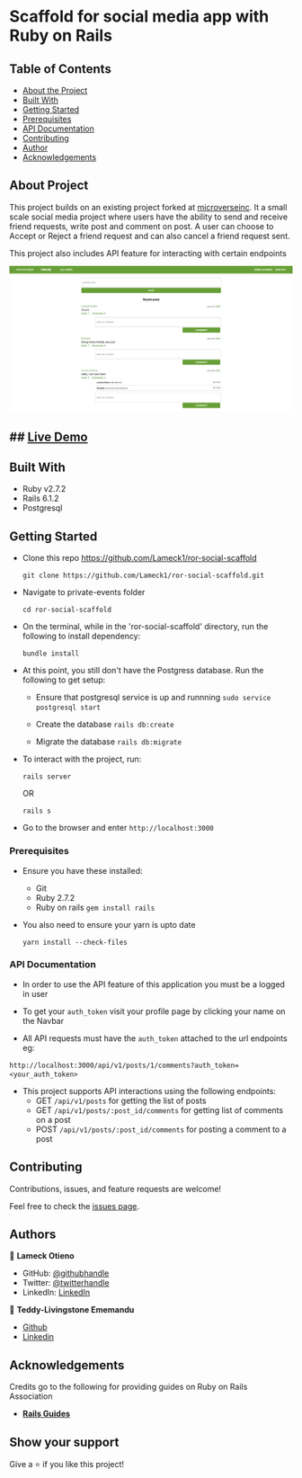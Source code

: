 # Scaffold for social media app with Ruby on Rails

## Table of Contents

- [About the Project](#about-the-project)
- [Built With](#built-with)
- [Getting Started](#getting-started)
- [Prerequisites](#prerequisites)
- [API Documentation](#api-documentation)
- [Contributing](#contributing)
- [Author](#author)
- [Acknowledgements](#acknowledgements)

## About Project

This project builds on an existing project forked at [microverseinc](https://github.com/microverseinc/ror-social-scaffold). It a small scale social media project where users have the ability to send and receive friend requests, write post and comment on post. A user can choose to Accept or Reject a friend request and can also cancel a friend request sent.

This project also includes API feature for interacting with certain endpoints

![screenshot](./timeline.PNG)

## ## [Live Demo](https://ror-social-scaffold.herokuapp.com/)

## Built With

- Ruby v2.7.2
- Rails 6.1.2
- Postgresql

## Getting Started

- Clone this repo https://github.com/Lameck1/ror-social-scaffold
  ```
  git clone https://github.com/Lameck1/ror-social-scaffold.git
  ```
- Navigate to private-events folder
  ```
  cd ror-social-scaffold
  ```
- On the terminal, while in the 'ror-social-scaffold' directory, run the following to install dependency:
  ```
  bundle install
  ```
- At this point, you still don't have the Postgress database. Run the following to get setup:

  - Ensure that postgresql service is up and runnning
    `sudo service postgresql start`
  - Create the database
    `rails db:create`

  - Migrate the database
    `rails db:migrate`

- To interact with the project, run:

  ```
  rails server
  ```

  OR

  ```
  rails s
  ```

- Go to the browser and enter
  `http://localhost:3000`

### Prerequisites

- Ensure you have these installed:

  - Git
  - Ruby 2.7.2
  - Ruby on rails `gem install rails`

- You also need to ensure your yarn is upto date
  ```
  yarn install --check-files
  ```

### API Documentation

- In order to use the API feature of this application you must be a logged in user

- To get your `auth_token` visit your profile page by clicking your name on the Navbar

- All API requests must have the `auth_token` attached to the url endpoints eg:

```
http://localhost:3000/api/v1/posts/1/comments?auth_token=<your_auth_token>
```

- This project supports API interactions using the following endpoints:
  - GET `/api/v1/posts` for getting the list of posts
  - GET `/api/v1/posts/:post_id/comments` for getting list of comments on a post
  - POST `/api/v1/posts/:post_id/comments` for posting a comment to a post

## Contributing

Contributions, issues, and feature requests are welcome!

Feel free to check the [issues page](https://github.com/Lameck1/ror-social-scaffold/issues).

## Authors

👤 **Lameck Otieno**

- GitHub: [@githubhandle](https://github.com/Lameck1)
- Twitter: [@twitterhandle](https://twitter.com/lameck721)
- LinkedIn: [LinkedIn](https://www.linkedin.com/in/lameck-odhiambo-642b7077/)

👤 **Teddy-Livingstone Ememandu**

- [Github](https://github.com/TedLivist)
- [Linkedin](https://www.linkedin.com/in/tememandu)

## Acknowledgements

Credits go to the following for providing guides on Ruby on Rails Association

- [**Rails Guides**](https://guides.rubyonrails.org/association_basics.html)

## Show your support

Give a ⭐️ if you like this project!
